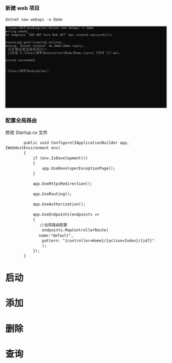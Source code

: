 ### 新建 web 项目
```
dotnet new webapi -o Demo
```
![撤销文件](/images/新建.netcore.png)

### 配置全局路由

修改 Startup.cs 文件
```
        public void Configure(IApplicationBuilder app, IWebHostEnvironment env)
        {
            if (env.IsDevelopment())
            {
                app.UseDeveloperExceptionPage();
            }

            app.UseHttpsRedirection();

            app.UseRouting();

            app.UseAuthorization();

            app.UseEndpoints(endpoints =>
            {
               //全局路由配置
                endpoints.MapControllerRoute(
　　　　        name:"default",
                pattern: "{controller=Home}/{action=Index}/{id?}"
                );
            });
        }
```
# 启动


# 添加

# 删除

# 查询

